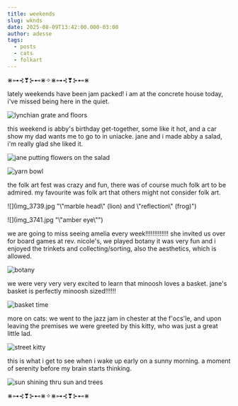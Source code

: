 ```yaml
---
title: weekends
slug: wknds
date: 2025-08-09T13:42:00.000-03:00
author: adesse
tags:
  - posts
  - cats
  - folkart
---
```

⋇⊶⊰❣⊱⊷⋇✧⋇⊶⊰❣⊱⊷⋇

lately weekends have been jam packed! i am at the concrete house today, i've missed being here in the quiet.

![](img_3824.jpg "lynchian grate and floors")

this weekend is abby's birthday get-together, some like it hot, and a car show my dad wants me to go to in uniacke. jane and i made abby a salad, i'm really glad she liked it. 

![](img_3808.jpg "jane putting flowers on the salad")

![](img_3816.jpg "yarn bowl")

the folk art fest was crazy and fun, there was of course much folk art to be admired. my favourite was folk art that others might not consider folk art.

![](img_3739.jpg "\\"marble head\\" (lion) and \\"reflection\\" (frog)")

![](img_3741.jpg "\\"amber eye\\"")

we are going to miss seeing amelia every week!!!!!!!!!!!!! she invited us over for board games at rev. nicole's, we played botany it was very fun and i enjoyed the trinkets and collecting/sorting, also the aesthetics, which is allowed.

![](img_3753.jpg "botany")

we were very very very excited to learn that minoosh loves a basket. jane's basket is perfectly minoosh sized!!!!!!

![](img_3757.jpg "basket time")

more on cats: we went to the jazz jam in chester at the f'ocs'le, and upon leaving the premises we were greeted by this kitty, who was just a great little lad.

![](img_3792.jpg "street kitty")

this is what i get to see when i wake up early on a sunny morning. a moment of serenity before my brain starts thinking.

![](img_3723.jpg "sun shining thru sun and trees")

⋇⊶⊰❣⊱⊷⋇✧⋇⊶⊰❣⊱⊷⋇
